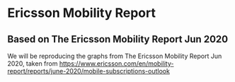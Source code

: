 # Ericsson Mobility Report
## Based on The Ericsson Mobility Report Jun 2020

We will be reproducing the graphs from The Ericsson Mobility Report Jun 2020, taken from https://www.ericsson.com/en/mobility-report/reports/june-2020/mobile-subscriptions-outlook